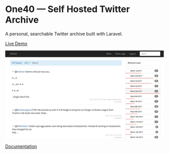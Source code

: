 # One40 — Self Hosted Twitter Archive

A personal, searchable Twitter archive built with Laravel.

[Live Demo](http://tweets.rbbl.ws)

![](screenshot.jpg)

[Documentation](https://code.robblewis.me/one40)